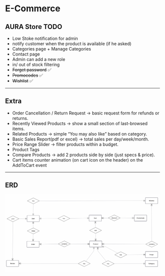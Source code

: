 # E-Commerce

## AURA Store TODO
- Low Stoke notification for admin
- notify customer when the product is available (if he asked)
- Categories page + Manage Categories
- Contact page
- Admin can add a new role
- in/ out of stock filtering 
- ~~Forget password~~ ✅
- ~~Promocodes~~ ✅
- ~~Wishlist~~ ✅
---
## Extra
- Order Cancellation / Return Request → basic request form for refunds or returns.
- Recently Viewed Products → show a small section of last-browsed items.
- Related Products → simple “You may also like” based on category.
- Basic Sales Report(pdf or excel) → total sales per day/week/month.
- Price Range Slider → filter products within a budget.
- Product Tags
- Compare Products → add 2 products side by side (just specs & price).
- Cart items counter animation (on cart icon on the header) on the AddToCart event
---
##  ERD
![ERD](erd.png)
